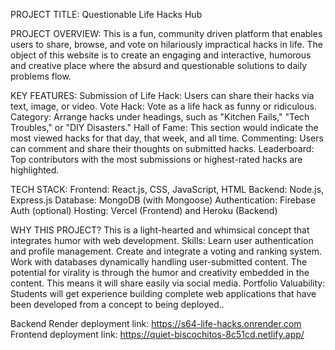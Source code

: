 PROJECT TITLE: Questionable Life Hacks Hub

PROJECT OVERVIEW: This is a fun, community driven platform that enables users to share, browse, and vote on hilariously impractical hacks in life. The object of this website is to create an engaging and interactive, humorous and creative place where the absurd and questionable solutions to daily problems flow.

KEY FEATURES: Submission of Life Hack: Users can share their hacks via text, image, or video. Vote Hack: Vote as a life hack as funny or ridiculous. Category: Arrange hacks under headings, such as "Kitchen Fails," "Tech Troubles," or "DIY Disasters." Hall of Fame: This section would indicate the most viewed hacks for that day, that week, and all time. Commenting: Users can comment and share their thoughts on submitted hacks. Leaderboard: Top contributors with the most submissions or highest-rated hacks are highlighted.

TECH STACK: Frontend: React.js, CSS, JavaScript, HTML Backend: Node.js, Express.js Database: MongoDB (with Mongoose) Authentication: Firebase Auth (optional) Hosting: Vercel (Frontend) and Heroku (Backend)

WHY THIS PROJECT? This is a light-hearted and whimsical concept that integrates humor with web development. Skills: Learn user authentication and profile management. Create and integrate a voting and ranking system. Work with databases dynamically handling user-submitted content. The potential for virality is through the humor and creativity embedded in the content. This means it will share easily via social media. Portfolio Valuability: Students will get experience building complete web applications that have been developed from a concept to being deployed..


Backend Render deployment link: https://s64-life-hacks.onrender.com
Frontend deployment link: https://quiet-biscochitos-8c51cd.netlify.app/


